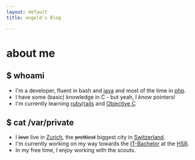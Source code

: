 ```yaml
---
layout: default
title: engeld's Blog

---
```

# about me
## $ whoami
 - I'm a developer, fluent in bash and [java][] and most of the time in [php][].
 - I have some (basic) knowledge in C - but yeah, I <i>know</i> pointers!
 - I'm currently learning [ruby][]/[rails][] and [Objective C][objective-c]

## $ cat /var/private
 - I <strike>love</strike> live in [Zurich][], the <strike>prettiest</strike> biggest city in [Switzerland][].
 - I'm currently working on my way towards the [IT-Bachelor][bachelor] at the [HSR][].
 - In my free time, I enjoy working with the scouts.


[java]:         https://en.wikipedia.org/wiki/Java_%28programming_language%29
[php]:          https://en.wikipedia.org/wiki/PHP
[ruby]:         https://en.wikipedia.org/wiki/Ruby_%28programming_language%29
[rails]:        https://en.wikipedia.org/wiki/Ruby_on_Rails
[objective-c]:  https://en.wikipedia.org/wiki/Objective-C

[zurich]:       http://www.stadt-zuerich.ch
[switzerland]:  https://www.ch.ch/en/
[bachelor]:     http://hsr.ch/Informatik-I.1155.0.html?&L=4   
[hsr]:          http://hsr.ch/
